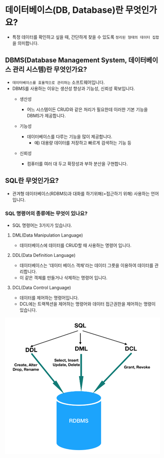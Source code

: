 # 데이터베이스(DB, Database)란 무엇인가요?
- 특정 데이터를 확인하고 싶을 때, 간단하게 찾을 수 있도록
`정리된 형태의 데이터 집합`을 의미합니다.
  
## DBMS(Database Management System, 데이터베이스 관리 시스템)란 무엇인가요?
- `데이터베이스를 효율적으로 관리하는` 소프트웨어입니다.
- DBMS를 사용하는 이유는 생산성 향상과 기능성, 신뢰성 확보입니다.
    - 생산성
        - 어느 시스템이든 CRUD와 같은 처리가 필요한데 이러한 기본 기능을
    DBMS가 제공합니다.
          
    - 기능성
        - 데이터베이스를 다루는 기능을 많이 제공합니다.
            - 예) 대용량 데이터를 저장하고 빠르게 검색하는 기능 등
    - 신뢰성
        - 컴퓨터를 여러 대 두고 확장성과 부하 분산을 구현합니다.
    

## SQL란 무엇인가요?
- 관겨형 데이터베이스(RDBMS)과 대화를 하기위해(=접근하기 위해) 사용하는 언어입니다.

### SQL 명령어의 종류에는 무엇이 있나요?
- SQL 명령어는 3가지가 있습니다.
1. DML(Data Manipulation Language)
    - 데이터베이스에 데이터를 CRUD할 때 사용하는 명령어 입니다.
    
2. DDL(Data Definition Language)
    - 데이터베이스는 '데이터 베이스 객채'라는 데이터 그릇을 이용하여 데이터를 관리합니다.
    - 이 같은 객체를 만들거나 삭제하는 명령어 입니다.
    
3. DCL(Data Control Language)
    - 데이터를 제어하는 명령어입니다.
    - DCL에는 트랙젝션을 제어하는 명령어와 데이터 접근권한을 제어하는 명령이 있습니다.
    
![](./image/SQL.png)

